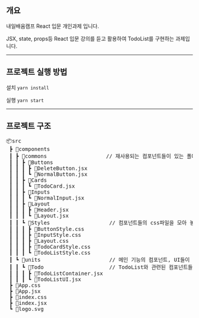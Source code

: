 ## 개요

내일배움캠프 React 입문 개인과제 입니다.

JSX, state, props등 React 입문 강의를 듣고 활용하여 TodoList를 구현하는 과제입니다.

---

## 프로젝트 실행 방법

설치
`yarn install`

실행
`yarn start`

---

## 프로젝트 구조

<pre>
📦src
 ┣ 📂components
 ┃ ┣ 📂commons                   // 재사용되는 컴포넌트들이 있는 폴더입니다.
 ┃ ┃ ┣ 📂Buttons
 ┃ ┃ ┃ ┣ 📜DeleteButton.jsx
 ┃ ┃ ┃ ┗ 📜NormalButton.jsx
 ┃ ┃ ┣ 📂Cards
 ┃ ┃ ┃ ┗ 📜TodoCard.jsx
 ┃ ┃ ┣ 📂Inputs
 ┃ ┃ ┃ ┗ 📜NormalInput.jsx
 ┃ ┃ ┣ 📂Layout
 ┃ ┃ ┃ ┣ 📜Header.jsx
 ┃ ┃ ┃ ┗ 📜Layout.jsx
 ┃ ┃ ┗ 📂Styles                   // 컴포넌트들의 css파일을 모아 놓은 폴더입니다.
 ┃ ┃ ┃ ┣ 📜ButtonStyle.css
 ┃ ┃ ┃ ┣ 📜InputStyle.css
 ┃ ┃ ┃ ┣ 📜Layout.css
 ┃ ┃ ┃ ┣ 📜TodoCardStyle.css
 ┃ ┃ ┃ ┗ 📜TodoListStyle.css
 ┃ ┗ 📂units                      // 메인 기능의 컴포넌트, UI들이 있는 폴더입니다.
 ┃ ┃ ┗ 📂Todo                     // TodoList와 관련된 컴포넌트들이 있는 폴더입니다.
 ┃ ┃ ┃ ┣ 📜TodoListContainer.jsx
 ┃ ┃ ┃ ┗ 📜TodoListUI.jsx
 ┣ 📜App.css
 ┣ 📜App.jsx
 ┣ 📜index.css
 ┣ 📜index.jsx
 ┗ 📜logo.svg
</pre>

